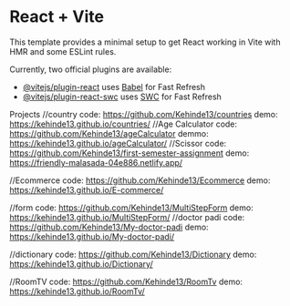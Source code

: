 # React + Vite

This template provides a minimal setup to get React working in Vite with HMR and some ESLint rules.

Currently, two official plugins are available:

- [@vitejs/plugin-react](https://github.com/vitejs/vite-plugin-react/blob/main/packages/plugin-react/README.md) uses [Babel](https://babeljs.io/) for Fast Refresh
- [@vitejs/plugin-react-swc](https://github.com/vitejs/vite-plugin-react-swc) uses [SWC](https://swc.rs/) for Fast Refresh




Projects
//country
code: https://github.com/Kehinde13/countries
demo: https://kehinde13.github.io/countries/
//Age Calculator
code: https://github.com/Kehinde13/ageCalculator
demmo: https://kehinde13.github.io/ageCalculator/
//Scissor
code: https://github.com/Kehinde13/first-semester-assignment
demo: https://friendly-malasada-04e886.netlify.app/
 
//Ecommerce
code: https://github.com/Kehinde13/Ecommerce
demo: https://kehinde13.github.io/E-commerce/

//form
code: https://github.com/Kehinde13/MultiStepForm
demo: https://kehinde13.github.io/MultiStepForm/
//doctor padi
code: https://github.com/Kehinde13/My-doctor-padi
demo: https://kehinde13.github.io/My-doctor-padi/

//dictionary
code: https://github.com/Kehinde13/Dictionary
demo: https://kehinde13.github.io/Dictionary/

//RoomTV
code: https://github.com/Kehinde13/RoomTv
demo: https://kehinde13.github.io/RoomTv/